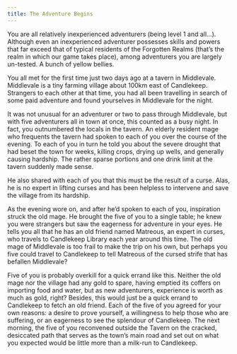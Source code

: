 ```yaml
---
title: The Adventure Begins
---
```


You are all relatively inexperienced adventurers (being level 1 and all…). Although even an inexperienced adventurer possesses skills and powers that far exceed that of typical residents of the Forgotten Realms (that’s the realm in which our game takes place), among adventurers you are largely un-tested. A bunch of yellow bellies. 

You all met for the first time just two days ago at a tavern in Middlevale. Middlevale is a tiny farming village about 100km east of Candlekeep. Strangers to each other at that time, you had all been travelling in search of some paid adventure and found yourselves in Middlevale for the night. 

It was not unusual for an adventurer or two to pass through Middlevale, but with five adventurers all in town at once, this counted as a busy night. In fact, you outnumbered the locals in the tavern. An elderly resident mage who frequents the tavern had spoken to each of you over the course of the evening. To each of you in turn he told you about the severe drought that had beset the town for weeks, killing crops, drying up wells, and generally causing hardship. The rather sparse portions and one drink limit at the tavern suddenly made sense. 

He also shared with each of you that this must be the result of a curse. Alas, he is no expert in lifting curses and has been helpless to intervene and save the village from its hardship. 

As the evening wore on, and after he’d spoken to each of you, inspiration struck the old mage. He brought the five of you to a single table; he knew you were strangers but saw the eagerness for adventure in your eyes. He tells you all that he has an old friend named Matreous, an expert in curses, who travels to Candlekeep Library each year around this time. The old mage of Middlevale is too frail to make the trip on his own, but perhaps you five could travel to Candlekeep to tell Matreous of the cursed strife that has befallen Middlevale? 

Five of you is probably overkill for a quick errand like this. Neither the old mage nor the village had any gold to spare, having emptied its coffers on importing food and water, but as new adventurers, experience is worth as much as gold, right? Besides, this would just be a quick errand to Candlekeep to fetch an old friend. Each of the five of you agreed for your own reasons: a desire to prove yourself, a willingness to help those who are suffering, or an eagerness to see the splendour of Candlekeep. The next morning, the five of you reconvened outside the Tavern on the cracked, desiccated path that serves as the town’s main road and set out on what you expected would be little more than a milk-run to Candlekeep.